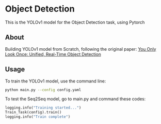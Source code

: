 # Object Detection
This is the YOLOv1 model for the Object Detection task, using Pytorch

## About
Building YOLOv1 model from Scratch, following the original paper: [You Only Look Once: Unified, Real-Time Object Detection](https://arxiv.org/abs/1506.02640)

## Usage
To train the YOLOv1 model, use the command line:

```bash
python main.py --config config.yaml
```

To test the Seq2Seq model, go to main.py and command these codes:

```python
logging.info("Training started...")
Train_Task(config).train()
logging.info("Train complete")
```
